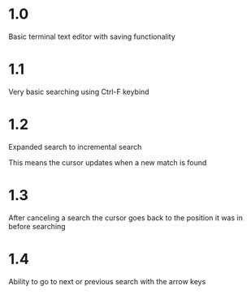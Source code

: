 # 1.0
Basic terminal text editor with saving functionality

# 1.1
Very basic searching using Ctrl-F keybind

# 1.2
Expanded search to incremental search

This means the cursor updates when a new match is found

# 1.3
After canceling a search the cursor goes back to the position it was in before searching

# 1.4
Ability to go to next or previous search with the arrow keys